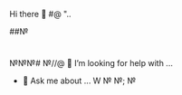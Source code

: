 Hi there 👋
#@
"..
<!--
**war4iiior/war4iiior** is a ✨ _special_ ✨ repository because its `README.md` (this file) appears on your GitHub profile.

Here are some ideas to get you started:@
##№
- 🔭 I’m currently working on ...
- 🌱 I’m currently learning ...
- 👯 I’m looking to collaborate on ...
- 🤔 I’m looking for help with ...
- 💬 Ask me about ...
- 📫 How to reach me: ..."
- 😄 Pronouns: .....
- ⚡ Fun fact: ...№
-->
##№
#
#
№№№#
№//@
 🤔 I’m looking for help with ...
- 💬 Ask me about ...
W
№
№;
№

